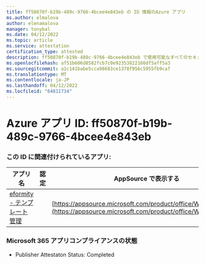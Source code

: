 ```yaml
---
title: ff50870f-b19b-489c-9766-4bcee4e843eb の ID 情報のAzure アプリ
ms.author: elmalova
author: elenamalova
manager: tonybal
ms.date: 04/12/2022
ms.topic: article
ms.service: attestation
certification_type: attested
description: ff50870f-b19b-489c-9766-4bcee4e843eb で使用可能なすべてのセキュリティとコンプライアンス情報。
ms.openlocfilehash: af51b606d8582fcb7c0e92353822166df5aff5a3
ms.sourcegitcommit: a1c141babe5cca98683ce1378f956c5955fb9caf
ms.translationtype: MT
ms.contentlocale: ja-JP
ms.lasthandoff: 04/12/2022
ms.locfileid: "64811734"
---
```

# <a name="azure-app-id-ff50870f-b19b-489c-9766-4bcee4e843eb"></a>Azure アプリ ID: ff50870f-b19b-489c-9766-4bcee4e843eb


### <a name="apps-associated-with-this-id"></a>この ID に関連付けられているアプリ:
| **アプリ名** | **認定** | **AppSource で表示する** |
|--------------|---------------|-----------------------|
| [eformity - テンプレート管理](../forward/WA200003519.md) |  | [https://appsource.microsoft.com/product/office/WA200003519](https://appsource.microsoft.com/product/office/WA200003519) |

### <a name="microsoft-365-app-compliance-status"></a>Microsoft 365 アプリコンプライアンスの状態
- Publisher Attestaton Status: Completed
